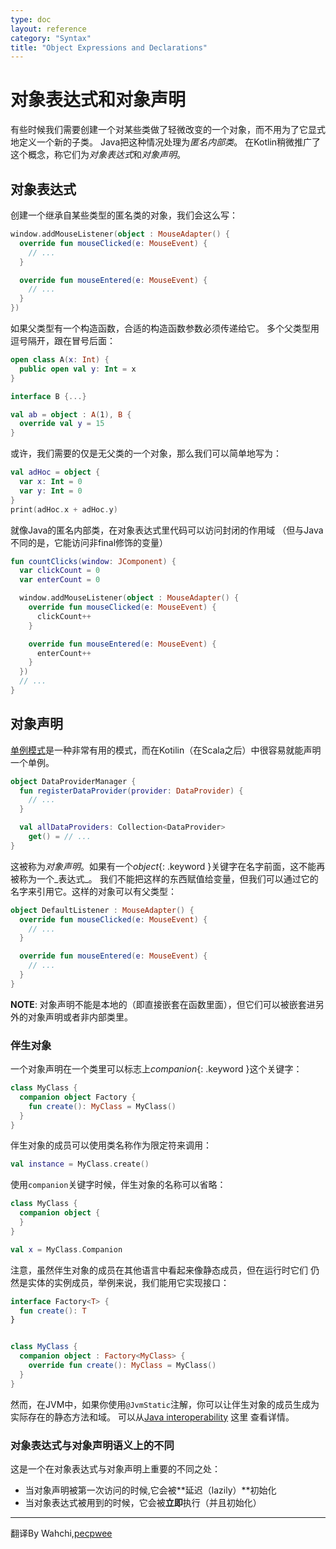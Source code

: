 ```yaml
---
type: doc
layout: reference
category: "Syntax"
title: "Object Expressions and Declarations"
---
```


# 对象表达式和对象声明

有些时候我们需要创建一个对某些类做了轻微改变的一个对象，而不用为了它显式地定义一个新的子类。
Java把这种情况处理为*匿名内部类*。
在Kotlin稍微推广了这个概念，称它们为*对象表达式*和*对象声明*。

## 对象表达式

创建一个继承自某些类型的匿名类的对象，我们会这么写：

``` kotlin
window.addMouseListener(object : MouseAdapter() {
  override fun mouseClicked(e: MouseEvent) {
    // ...
  }

  override fun mouseEntered(e: MouseEvent) {
    // ...
  }
})
```

如果父类型有一个构造函数，合适的构造函数参数必须传递给它。
多个父类型用逗号隔开，跟在冒号后面：


``` kotlin
open class A(x: Int) {
  public open val y: Int = x
}

interface B {...}

val ab = object : A(1), B {
  override val y = 15
}
```

或许，我们需要的仅是无父类的一个对象，那么我们可以简单地写为：

``` kotlin
val adHoc = object {
  var x: Int = 0
  var y: Int = 0
}
print(adHoc.x + adHoc.y)
```

就像Java的匿名内部类，在对象表达式里代码可以访问封闭的作用域
（但与Java不同的是，它能访问非final修饰的变量）

``` kotlin
fun countClicks(window: JComponent) {
  var clickCount = 0
  var enterCount = 0

  window.addMouseListener(object : MouseAdapter() {
    override fun mouseClicked(e: MouseEvent) {
      clickCount++
    }

    override fun mouseEntered(e: MouseEvent) {
      enterCount++
    }
  })
  // ...
}
```

## 对象声明

[单例模式](http://en.wikipedia.org/wiki/Singleton_pattern)是一种非常有用的模式，而在Kotilin（在Scala之后）中很容易就能声明一个单例。

``` kotlin
object DataProviderManager {
  fun registerDataProvider(provider: DataProvider) {
    // ...
  }

  val allDataProviders: Collection<DataProvider>
    get() = // ...
}
```

这被称为*对象声明*。如果有一个*object*{: .keyword }关键字在名字前面，这不能再被称为一个_表达式_。
我们不能把这样的东西赋值给变量，但我们可以通过它的名字来引用它。这样的对象可以有父类型：

``` kotlin
object DefaultListener : MouseAdapter() {
  override fun mouseClicked(e: MouseEvent) {
    // ...
  }

  override fun mouseEntered(e: MouseEvent) {
    // ...
  }
}
```

**NOTE**: 对象声明不能是本地的（即直接嵌套在函数里面），但它们可以被嵌套进另外的对象声明或者非内部类里。


### 伴生对象

一个对象声明在一个类里可以标志上*companion*{: .keyword }这个关键字：

``` kotlin
class MyClass {
  companion object Factory {
    fun create(): MyClass = MyClass()
  }
}
```

伴生对象的成员可以使用类名称作为限定符来调用：

``` kotlin
val instance = MyClass.create()
```

使用`companion`关键字时候，伴生对象的名称可以省略：

``` kotlin
class MyClass {
  companion object {
  }
}

val x = MyClass.Companion
```

注意，虽然伴生对象的成员在其他语言中看起来像静态成员，但在运行时它们
仍然是实体的实例成员，举例来说，我们能用它实现接口：

``` kotlin
interface Factory<T> {
  fun create(): T
}


class MyClass {
  companion object : Factory<MyClass> {
    override fun create(): MyClass = MyClass()
  }
}
```

然而，在JVM中，如果你使用`@JvmStatic`注解，你可以让伴生对象的成员生成为实际存在的静态方法和域。
可以从[Java interoperability](java-interop.html#static-methods-and-fields) 这里
查看详情。


### 对象表达式与对象声明语义上的不同

这是一个在对象表达式与对象声明上重要的不同之处：

* 当对象声明被第一次访问的时候,它会被**延迟（lazily）**初始化
* 当对象表达式被用到的时候，它会被**立即**执行（并且初始化）



--- 

翻译By Wahchi,[pecpwee](https://github.com/pecpwee)


